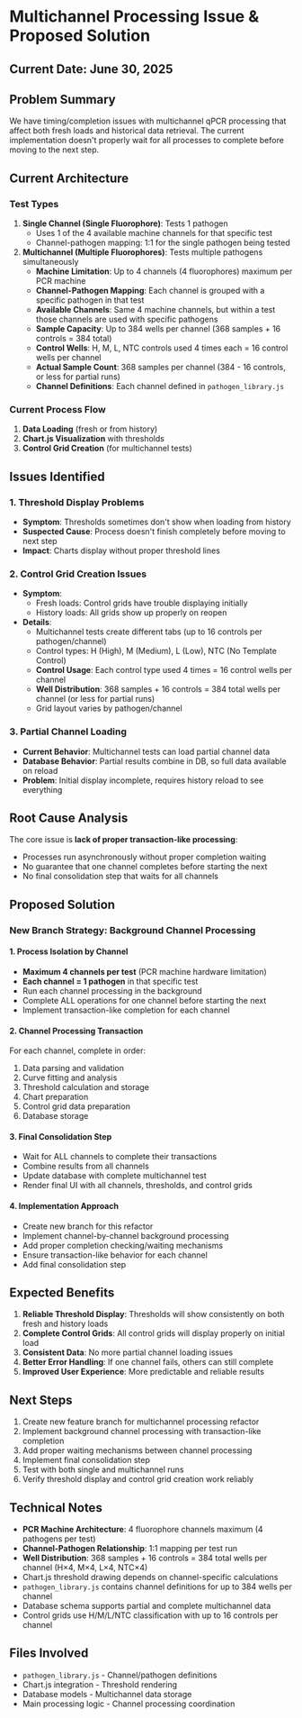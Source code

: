 # Multichannel Processing Issue & Proposed Solution

## Current Date: June 30, 2025

## Problem Summary

We have timing/completion issues with multichannel qPCR processing that affect both fresh loads and historical data retrieval. The current implementation doesn't properly wait for all processes to complete before moving to the next step.

## Current Architecture

### Test Types
1. **Single Channel (Single Fluorophore)**: Tests 1 pathogen
   - Uses 1 of the 4 available machine channels for that specific test
   - Channel-pathogen mapping: 1:1 for the single pathogen being tested
2. **Multichannel (Multiple Fluorophores)**: Tests multiple pathogens simultaneously
   - **Machine Limitation**: Up to 4 channels (4 fluorophores) maximum per PCR machine
   - **Channel-Pathogen Mapping**: Each channel is grouped with a specific pathogen in that test
   - **Available Channels**: Same 4 machine channels, but within a test those channels are used with specific pathogens
   - **Sample Capacity**: Up to 384 wells per channel (368 samples + 16 controls = 384 total)
   - **Control Wells**: H, M, L, NTC controls used 4 times each = 16 control wells per channel
   - **Actual Sample Count**: 368 samples per channel (384 - 16 controls, or less for partial runs)
   - **Channel Definitions**: Each channel defined in `pathogen_library.js`

### Current Process Flow
1. **Data Loading** (fresh or from history)
2. **Chart.js Visualization** with thresholds
3. **Control Grid Creation** (for multichannel tests)

## Issues Identified

### 1. Threshold Display Problems
- **Symptom**: Thresholds sometimes don't show when loading from history
- **Suspected Cause**: Process doesn't finish completely before moving to next step
- **Impact**: Charts display without proper threshold lines

### 2. Control Grid Creation Issues
- **Symptom**: 
  - Fresh loads: Control grids have trouble displaying initially
  - History loads: All grids show up properly on reopen
- **Details**: 
  - Multichannel tests create different tabs (up to 16 controls per pathogen/channel)
  - Control types: H (High), M (Medium), L (Low), NTC (No Template Control)
  - **Control Usage**: Each control type used 4 times = 16 control wells per channel
  - **Well Distribution**: 368 samples + 16 controls = 384 total wells per channel (or less for partial runs)
  - Grid layout varies by pathogen/channel

### 3. Partial Channel Loading
- **Current Behavior**: Multichannel tests can load partial channel data
- **Database Behavior**: Partial results combine in DB, so full data available on reload
- **Problem**: Initial display incomplete, requires history reload to see everything

## Root Cause Analysis

The core issue is **lack of proper transaction-like processing**:
- Processes run asynchronously without proper completion waiting
- No guarantee that one channel completes before starting the next
- No final consolidation step that waits for all channels

## Proposed Solution

### New Branch Strategy: Background Channel Processing

#### 1. Process Isolation by Channel
- **Maximum 4 channels per test** (PCR machine hardware limitation)
- **Each channel = 1 pathogen** in that specific test
- Run each channel processing in the background
- Complete ALL operations for one channel before starting the next
- Implement transaction-like completion for each channel

#### 2. Channel Processing Transaction
For each channel, complete in order:
1. Data parsing and validation
2. Curve fitting and analysis
3. Threshold calculation and storage
4. Chart preparation
5. Control grid data preparation
6. Database storage

#### 3. Final Consolidation Step
- Wait for ALL channels to complete their transactions
- Combine results from all channels
- Update database with complete multichannel test
- Render final UI with all channels, thresholds, and control grids

#### 4. Implementation Approach
- Create new branch for this refactor
- Implement channel-by-channel background processing
- Add proper completion checking/waiting mechanisms
- Ensure transaction-like behavior for each channel
- Add final consolidation step

## Expected Benefits

1. **Reliable Threshold Display**: Thresholds will show consistently on both fresh and history loads
2. **Complete Control Grids**: All control grids will display properly on initial load
3. **Consistent Data**: No more partial channel loading issues
4. **Better Error Handling**: If one channel fails, others can still complete
5. **Improved User Experience**: More predictable and reliable results

## Next Steps

1. Create new feature branch for multichannel processing refactor
2. Implement background channel processing with transaction-like completion
3. Add proper waiting mechanisms between channel processing
4. Implement final consolidation step
5. Test with both single and multichannel runs
6. Verify threshold display and control grid creation work reliably

## Technical Notes

- **PCR Machine Architecture**: 4 fluorophore channels maximum (4 pathogens per test)
- **Channel-Pathogen Relationship**: 1:1 mapping per test run
- **Well Distribution**: 368 samples + 16 controls = 384 total wells per channel (H×4, M×4, L×4, NTC×4)
- Chart.js threshold drawing depends on channel-specific calculations
- `pathogen_library.js` contains channel definitions for up to 384 wells per channel
- Database schema supports partial and complete multichannel data
- Control grids use H/M/L/NTC classification with up to 16 controls per channel

## Files Involved

- `pathogen_library.js` - Channel/pathogen definitions
- Chart.js integration - Threshold rendering
- Database models - Multichannel data storage
- Main processing logic - Channel processing coordination

